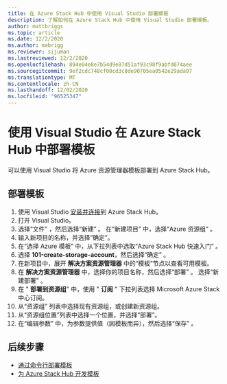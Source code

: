 ```yaml
---
title: 在 Azure Stack Hub 中使用 Visual Studio 部署模板
description: 了解如何在 Azure Stack Hub 中使用 Visual Studio 部署模板。
author: mattbriggs
ms.topic: article
ms.date: 12/2/2020
ms.author: mabrigg
ms.reviewer: sijuman
ms.lastreviewed: 12/2/2020
ms.openlocfilehash: 894e04e8e7b54d9e87d51af93c98f9abfd074aee
ms.sourcegitcommit: 9ef2cdc748cf00cd3c8de90705ea0542e29ada97
ms.translationtype: MT
ms.contentlocale: zh-CN
ms.lasthandoff: 12/02/2020
ms.locfileid: "96525347"
---
```

# <a name="deploy-templates-in-azure-stack-hub-using-visual-studio"></a>使用 Visual Studio 在 Azure Stack Hub 中部署模板

可以使用 Visual Studio 将 Azure 资源管理器模板部署到 Azure Stack Hub。

## <a name="to-deploy-a-template"></a>部署模板

1. 使用 Visual Studio [安装并连接](azure-stack-install-visual-studio.md)到 Azure Stack Hub。
2. 打开 Visual Studio。
3. 选择“文件”  ，然后选择“新建”  。 在“新建项目”  中，选择“Azure 资源组”  。
4. 输入新项目的名称，并选择“确定”。  
5. 在“选择 Azure 模板”  中，从下拉列表中选取“Azure Stack Hub 快速入门”  。
6. 选择 **101-create-storage-account**，然后选择“确定”  。
7. 在新项目中，展开 **解决方案资源管理器** 中的“模板”节点以查看可用模板。
8. 在 **解决方案资源管理器** 中，选择你的项目名称，然后选择“部署”  。 选择“新建部署”  。
9. 在 " **部署到资源组**" 中，使用 " **订阅** " 下拉列表选择 Microsoft Azure Stack 中心订阅。
10. 从“资源组”  列表中选择现有资源组，或创建新资源组。
11. 从“资源组位置”列表中选择一个位置，并选择“部署”。  
12. 在“编辑参数”  中，为参数提供值（因模板而异），然后选择“保存”  。

## <a name="next-steps"></a>后续步骤

* [通过命令行部署模板](azure-stack-deploy-template-command-line.md)
* [为 Azure Stack Hub 开发模板](azure-stack-develop-templates.md)
